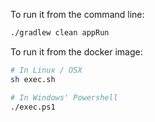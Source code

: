 To run it from the command line:

```bash
./gradlew clean appRun
```

To run it from the docker image:

```bash
# In Linux / OSX
sh exec.sh

# In Windows' Powershell
./exec.ps1
```